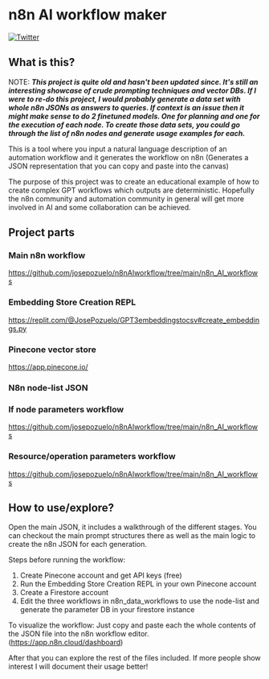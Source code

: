 # n8n AI workflow maker

[![Twitter](https://img.shields.io/twitter/url/https/twitter.com/JAPozueloM.svg?style=social&label=Follow%20%40JAPozueloM)](https://twitter.com/JAPozueloM)

## What is this?
NOTE: ***This project is quite old and hasn't been updated since. It's still an interesting showcase of crude prompting techniques and vector DBs. If I were to re-do this project, I would probably generate a data set with whole n8n JSONs as answers to queries. If context is an issue then it might make sense to do 2 finetuned models. One for planning and one for the execution of each node. To create those data sets, you could go through the list of n8n nodes and generate usage examples for each.***


This is a tool where you input a natural language description of an automation workflow and it generates the workflow on n8n (Generates a JSON representation that you can copy and paste into the canvas)

The purpose of this project was to create an educational example of how to create complex GPT workflows which outputs are deterministic. Hopefully the n8n community and automation community in general will get more involved in AI and some collaboration can be achieved.

## Project parts

### Main n8n workflow
https://github.com/josepozuelo/n8nAIworkflow/tree/main/n8n_AI_workflows

### Embedding Store Creation REPL
https://replit.com/@JosePozuelo/GPT3embeddingstocsv#create_embeddings.py

### Pinecone vector store
https://app.pinecone.io/

### N8n node-list JSON

### If node parameters workflow
https://github.com/josepozuelo/n8nAIworkflow/tree/main/n8n_AI_workflows

### Resource/operation parameters workflow
https://github.com/josepozuelo/n8nAIworkflow/tree/main/n8n_AI_workflows

## How to use/explore?

Open the main JSON, it includes a walkthrough of the different stages. You can checkout the main prompt structures there as well as the main logic to create the n8n JSON for each generation.

Steps before running the workflow:
1. Create Pinecone account and get API keys (free)
2. Run the Embedding Store Creation REPL in your own Pinecone account
3. Create a Firestore account
4. Edit the three workflows in n8n_data_workflows to use the node-list and generate the parameter DB in your firestore instance

To visualize the workflow:
Just copy and paste each the whole contents of the JSON file into the n8n workflow editor. (https://app.n8n.cloud/dashboard)

After that you can explore the rest of the files included. If more people show interest I will document their usage better!
